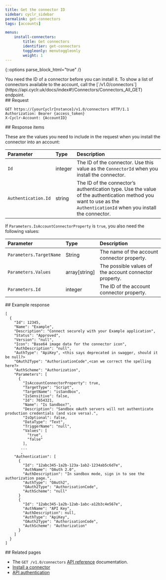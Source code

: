 ```yaml
---
title: Get the connector ID
sidebar: cyclr_sidebar
permalink: get-connectors
tags: [accounts]

menus:
    install-connectors:
        title: Get connectors
        identifier: get-connectors
        toggleonly: menutoggleonly
        weight: 1
---
```

{::options parse_block_html="true" /}
<section class="card">
You need the ID of a connector before you can install it. To show a list of connectors available to the account, call the [`/v1.0/connectors`](https://api.cyclr.uk/docs/index#!/Connectors/Connectors_All_GET) endpoint.


</section>
<section class="card">
## Request

```
GET https://{yourCyclrInstance}/v1.0/connectors HTTP/1.1
Authorization: Bearer {access_token}
X-Cyclr-Account: {AccountID}
```


</section>
<section class="card">
## Response items

These are the values you need to include in the request when you install the connector into an account:

<a name="connector-id"></a>

| **Parameter**     | **Type** | **Description**                                                                                                       |
|:------------------|:---------|:----------------------------------------------------------------------------------------------------------------------|
| `Id`                | integer  | The ID of the connector. Use this value as the `ConnectorId` when you install the connector.                            |
| `Authentication.Id` | string   | The ID of the connector’s authentication type. Use the value of the authentication method you want to use as the `AuthenticationId` when you install the connector. |

If `Parameters.IsAccountConnectorProperty` is `true`, you also need the following values:

| **Parameter**         | **Type**      | **Description**                                        |
|:----------------------|:--------------|:-------------------------------------------------------|
| `Parameters.TargetName` | String        | The name of the account connector property.            |
| `Parameters.Values`     | array[string] | The possible values of the account connector property. |
| `Parameters.Id`         | integer       | The ID of the account connector property.              |


</section>
<section class="card">
## Example response

```
[
  {
    "Id": 12345,
    "Name": "Example",
    "Description": "Connect securely with your Example application",
    "Status": "Approved",
    "Version": "null",
    "Icon": "Base64 image data for the connector icon",
    "AuthDescription": "null",
    "AuthType": "ApiKey", <this says deprecated in swagger, should it be null?>
    "OAuth2Type": "AuthorisationCode",<can we correct the spelling here?>
    "AuthScheme": "Authorization", 
    "Parameters": [
      {
        "IsAccountConnectorProperty": true,
        "TargetType": "Script",
        "TargetName": "isSandbox",
        "IsSensitive": false,
        "Id": 7654321,
        "Name": "Is Sandbox?",
        "Description": "Sandbox oAuth servers will not authenticate production credentials (and vice versa).",
        "IsOptional": false,
        "DataType": "Text",
        "TriggerName": "null",
        "Values": [
          "true",
          "false"
        ],
       ...
       ,
    "Authentication": [
      {
        "Id": "12abc345-1a2b-123a-1ab2-1234ab5c6d7e",
        "AuthName": "OAuth 2.0",
        "AuthDescription": "In sandbox mode, sign in to see the authorization page.",
        "AuthType": "OAuth2",
        "OAuth2Type": "AuthorisationCode",
        "AuthScheme": "null"
      }
      {
        "Id": "12abc345-1a2b-12ab-1abc-a12b3c4e567e",
        "AuthName": "API Key",
        "AuthDescription": null,
        "AuthType": "ApiKey",
        "OAuth2Type": "AuthorisationCode",
        "AuthScheme": "Authorization"
      }
    ]
  }
]
```

</section>
<section class="card">
## Related pages

* The `GET /v1.0/connectors` [API reference](https://api.cyclr.uk/docs/index#!/Connectors/Connectors_All_GET) documentation.
* [Install a connector](install-connector-api)
* [API authentication](cyclr-api-authentication)


</section>
